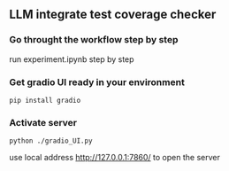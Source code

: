 ## LLM integrate test coverage checker 

### Go throught the workflow step by step
run experiment.ipynb step by step


### Get gradio UI ready in your environment
```
pip install gradio
```
### Activate server
```
python ./gradio_UI.py
```
use local address http://127.0.0.1:7860/ to open the server